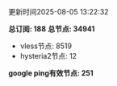 更新时间2025-08-05 13:22:32

**总订阅: 188**
**总节点: 34941**
- vless节点: 8519
- hysteria2节点: 12

**google ping有效节点: 251**
